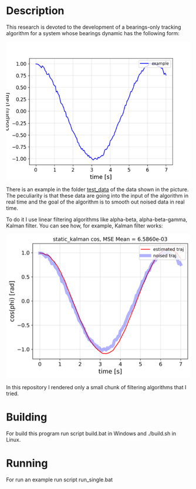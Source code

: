 # Description

This research is devoted to the development of a bearings-only tracking algorithm for a system whose bearings dynamic has the following form:

![bearings_dynamic](https://github.com/farmovit/research_work/blob/master/images/example.png?raw=true)

There is an example in the folder [test_data](https://github.com/farmovit/research_work/tree/master/test_data/cos) of the data shown in the picture. The peculiarity is that these data are going into the input of the algorithm in real time and the goal of the algorithm is to smooth out noised data in real time.

To do it I use linear filtering algorithms like alpha-beta, alpha-beta-gamma, Kalman filter. You can see how, for example, Kalman filter works:

![example](https://github.com/farmovit/research_work/blob/master/images/tracking.png?raw=true)

In this repository I rendered only a small chunk of filtering algorithms that I tried.

# Building

For build this program run script build.bat in Windows and ./build.sh in Linux.

# Running

For run an example run script run_single.bat

